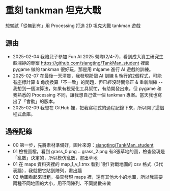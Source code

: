 # 重刻 tankman 坦克大戰
想嘗試「從無到有」用 Processing 打造 2D 坦克大戰 tankman 遊戲

## 源由

- 2025-02-04 我陪兒子參加 Fun AI 2025 營隊(2/4-7)，看到成大資工研究生蘇湘婷的專案 https://github.com/siangting/TankMan_student 裡面 pygame 做的 tankman 很好玩，那是用 mlgame 進行 AI 遊戲的訓練。
- 2025-02-07 在最後一天清晨，我發現那個 AI 訓練 & 執行的2個程式，可能有座標計算 & 角度換算「不一致」的問題，但已經沒時間修正 & 重新訓練 -- 我想到一個演算法，如果有視覺化工具幫忙，有助開發出來。但 pygame 和我熟悉的 Processing 不同，讓我想自己做一個 tankman 專案。當天我也寫出了「會動」的版本。
- 2025-02-09 我想在 GitHub 裡，把我寫程式的過程記錄下來，所以開了這個程式倉庫。

## 過程記錄
- 00 第一步，先將素材準備好，圖片來源：[siangting/TankMan_student](https://github.com/siangting/TankMan_student/tree/main/asset/image)
- 01 檢視圖檔，看到 grass_0.png .. grass_2.png 有3張草地的圖，檢查發現是「亂數」決定的，所以模仿亂數，畫出草地
- 01 在 maps 資料夾裡的 map_1_v_1.tmx 看到 1對1 對戰地圖的 csv 格式（3代表牆），我就把它貼到陣列，畫出牆
- 02 地圖看起來很粗，檢查發現 maps 裡，還有其他大小的地圖，所以我需要兩種不同地圖的大小，用不同陣列、不同變數來做

